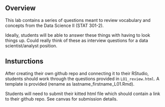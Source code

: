 ## Overview

This lab contains a series of questions meant to review vocabulary and concepts from the Data Science II (STAT 301-2).

Ideally, students will be able to answer these things with having to look things up. Could really think of these as interview questions for a data scientist/analyst position.

## Insturctions

After creating their own github repo and connecting it to their RStudio, students should work through the questions provided in `LO1_review.html`. A template is provided (rename as lastname_firstname_L01.Rmd).

Students will need to submit their kitted html file which should contain a link to their github repo. See canvas for submission details.

